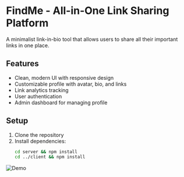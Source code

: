 # FindMe - All-in-One Link Sharing Platform
A minimalist link-in-bio tool that allows users to share all their important links in one place.
## Features

- Clean, modern UI with responsive design
- Customizable profile with avatar, bio, and links
- Link analytics tracking
- User authentication
- Admin dashboard for managing profile

## Setup

1. Clone the repository
2. Install dependencies:
   ```bash
   cd server && npm install
   cd ../client && npm install
![Demo](https://github.com/niloymajumder/Findme/blob/main/images/Demo.png)
